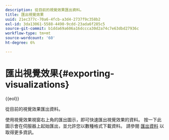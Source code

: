 ```yaml
---
description: 從目前的視覺效果匯出資料。
title: 匯出視覺效果
uuid: 21ec377c-70a6-4fcb-a3d4-2737f9c358b2
exl-id: 3da13061-5588-4490-9cdd-23ada6f285c5
source-git-commit: b1dda69a606a16dccca30d2a74c7e63dbd27936c
workflow-type: tm+mt
source-wordcount: '60'
ht-degree: 6%

---
```


# 匯出視覺效果{#exporting-visualizations}

{{eol}}

從目前的視覺效果匯出資料。

使用視覺效果視窗右上角的匯出圖示，即可快速匯出視覺效果的資料。 按一下此圖示會在伺服器上起始匯出，並允許您以數種格式下載資料。 請參閱 [匯出資料](../../../../home/c-adobe-data-workbench-dashboard/c-exporting-data.md#concept-826596f7c95649b2adbcafd91fad782b) 以取得更多資訊。
